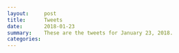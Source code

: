 ```yaml
---
layout:     post
title:      Tweets
date:       2018-01-23
summary:    These are the tweets for January 23, 2018.
categories:
---
```


